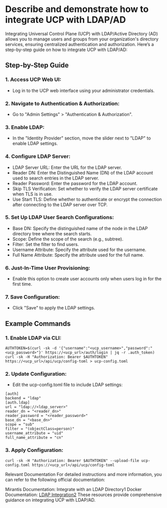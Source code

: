 # Describe and demonstrate how to integrate UCP with LDAP/AD
Integrating Universal Control Plane (UCP) with LDAP/Active Directory (AD) allows you to manage users and groups from your organization's directory services, ensuring centralized authentication and authorization. Here’s a step-by-step guide on how to integrate UCP with LDAP/AD:

## Step-by-Step Guide
### 1. Access UCP Web UI:
- Log in to the UCP web interface using your administrator credentials.
### 2. Navigate to Authentication & Authorization:
- Go to "Admin Settings" > "Authentication & Authorization".
### 3. Enable LDAP:
- In the "Identity Provider" section, move the slider next to "LDAP" to enable LDAP settings.
### 4. Configure LDAP Server:
- LDAP Server URL: Enter the URL for the LDAP server.
- Reader DN: Enter the Distinguished Name (DN) of the LDAP account used to search entries in the LDAP server.
- Reader Password: Enter the password for the LDAP account.
- Skip TLS Verification: Set whether to verify the LDAP server certificate when TLS is in use.
- Use Start TLS: Define whether to authenticate or encrypt the connection after connecting to the LDAP server over TCP.
### 5. Set Up LDAP User Search Configurations:
- Base DN: Specify the distinguished name of the node in the LDAP directory tree where the search starts.
- Scope: Define the scope of the search (e.g., subtree).
- Filter: Set the filter to find users.
- Username Attribute: Specify the attribute used for the username.
- Full Name Attribute: Specify the attribute used for the full name.
### 6. Just-In-Time User Provisioning:
- Enable this option to create user accounts only when users log in for the first time.
### 7. Save Configuration:
- Click "Save" to apply the LDAP settings.

## Example Commands
### 1. Enable LDAP via CLI:
```
AUTHTOKEN=$(curl -sk -d '{"username":"<ucp_username>","password":"<ucp_password>"}' https://<ucp_url>/auth/login | jq -r .auth_token)
curl -sk -H "Authorization: Bearer $AUTHTOKEN" https://<ucp_url>/api/ucp/config-toml > ucp-config.toml
```

### 2. Update Configuration:
- Edit the ucp-config.toml file to include LDAP settings:
```
[auth]
backend = "ldap"
[auth.ldap]
url = "ldap://<ldap_server>"
reader_dn = "<reader_dn>"
reader_password = "<reader_password>"
base_dn = "<base_dn>"
scope = "sub"
filter = "(objectClass=person)"
username_attribute = "uid"
full_name_attribute = "cn"
```
### 3. Apply Configuration:
```
curl -sk -H "Authorization: Bearer $AUTHTOKEN" --upload-file ucp-config.toml https://<ucp_url>/api/ucp/config-toml
```
Relevant Documentation
For detailed instructions and more information, you can refer to the following official documentation:

Mirantis Documentation: Integrate with an LDAP Directory1
Docker Documentation: [LDAP Integration2](https://docs.mirantis.com/containers/v2.1/dockeree-products/ucp/admin/configure/integrate-with-LDAP-directory.html)
These resources provide comprehensive guidance on integrating UCP with LDAP/AD.
